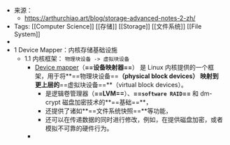 - 来源：
	- https://arthurchiao.art/blog/storage-advanced-notes-2-zh/
- Tags: [[Computer Science]] [[存储]] [[Storage]] [[文件系统]] [[File System]]
-
- 1 Device Mapper：内核存储基础设施
	- 1.1 内核框架： `物理块设备 -> 虚拟块设备`
		- [Device mapper](https://en.wikipedia.org/wiki/Device_mapper)（**==设备映射器==**） 是 Linux 内核提供的一个框架，用于将**==物理块设备==**（physical block devices） 映射到更上层的**==虚拟块设备==**（virtual block devices）。
			- 是逻辑卷管理器（**==LVM==**）、**==`software RAID`==** 和 dm-crypt 磁盘加密技术的**==基础==**，
			- 还提供了诸如**==文件系统快照==**等功能，
			- 还可以在传递数据的同时进行修改，例如，在提供磁盘加密，或者模拟不可靠的硬件行为。
		-